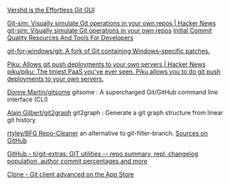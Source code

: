 
[Vershd is the Effortless Git GUI](https://vershd.io/)

[Git-sim: Visually simulate Git operations in your own repos | Hacker News](https://news.ycombinator.com/item?id=34477976)
[git-sim: Visually simulate Git operations in your own repos](https://initialcommit.com/blog/git-sim)
[Initial Commit Quality Resources And Tools For Developers](https://initialcommit.com/)

[git-for-windows/git: A fork of Git containing Windows-specific patches.](https://github.com/git-for-windows/git)

[Piku: Allows git push deployments to your own servers | Hacker News](https://news.ycombinator.com/item?id=40622704)
[piku/piku: The tiniest PaaS you've ever seen. Piku allows you to do git push deployments to your own servers.](https://github.com/piku/piku)

[Donne Martin/gitsome](https://github.com/donnemartin/gitsome)
gitsome : A supercharged Git/GitHub command line interface (CLI)

[Alain Gilbert/git2graph](https://github.com/alaingilbert/git2graph)
git2graph : Generate a git graph structure from linear git history

[rtyley/BFG Repo-Cleaner](https://rtyley.github.io/bfg-repo-cleaner/)
an alternative to git-filter-branch. [Sources on GitHub](https://github.com/rtyley/bfg-repo-cleaner)

[GitHub - tj/git-extras: GIT utilities -- repo summary, repl, changelog population, author commit percentages and more](https://github.com/tj/git-extras)

[Clone - Git client advanced on the App Store](https://apps.apple.com/us/app/clone-git-client-advanced/id1037881290)
